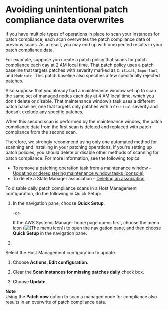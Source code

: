 # Avoiding unintentional patch compliance data overwrites<a name="avoid-patch-compliance-overwrites"></a>

If you have multiple types of operations in place to scan your instances for patch compliance, each scan overwrites the patch compliance data of previous scans\. As a result, you may end up with unexpected results in your patch compliance data\.

For example, suppose you create a patch policy that scans for patch compliance each day at 2 AM local time\. That patch policy uses a patch baseline that targets patches with severity marked as `Critical`, `Important`, and `Moderate`\. This patch baseline also specifies a few specifically rejected patches\. 

Also suppose that you already had a maintenance window set up to scan the same set of managed nodes each day at 4 AM local time, which you don't delete or disable\. That maintenance window’s task uses a different patch baseline, one that targets only patches with a `Critical` severity and doesn’t exclude any specific patches\. 

When this second scan is performed by the maintenance window, the patch compliance data from the first scan is deleted and replaced with patch compliance from the second scan\. 

Therefore, we strongly recommend using only one automated method for scanning and installing in your patching operations\. If you're setting up patch policies, you should delete or disable other methods of scanning for patch compliance\. For more information, see the following topics: 
+ To remove a patching operation task from a maintenance window – [Updating or deregistering maintenance window tasks \(console\)](sysman-maintenance-update.md#sysman-maintenance-update-tasks) 
+ To delete a State Manager association – [Deleting an association](systems-manager-state-manager-delete-association.md)\.

To disable daily patch compliance scans in a Host Management configuration, do the following in Quick Setup:

1. In the navigation pane, choose **Quick Setup**\.

   \-or\-

   If the AWS Systems Manager home page opens first, choose the menu icon \(![\[The menu icon\]](http://docs.aws.amazon.com/systems-manager/latest/userguide/images/menu-icon-small.png)\) to open the navigation pane, and then choose **Quick Setup** in the navigation pane\.

1. 

   Select the Host Management configuration to update\.

1. Choose **Actions, Edit configuration**\.

1. Clear the **Scan instances for missing patches daily** check box\.

1. Choose **Update**\.

**Note**  
Using the **Patch now** option to scan a managed node for compliance also results in an overwrite of patch compliance data\. 